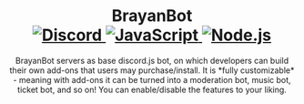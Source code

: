 <h1 align="center">
  BrayanBot
  <br>
  <a href="https://zorino.in/discord">
    <img border="0" alt="Discord" src="https://img.shields.io/badge/Discord-7289DA?style=for-the-badge&logo=discord&logoColor=white">
  </a>
  <a href="https://www.javascript.com/">
    <img border="0" alt="JavaScript" src="https://img.shields.io/badge/JavaScript-323330?style=for-the-badge&logo=javascript&logoColor=F7DF1E">
  </a>
  <a href="https://nodejs.org/">
    <img border="0" alt="Node.js" src="https://img.shields.io/badge/Node.js-339933?style=for-the-badge&logo=nodedotjs&logoColor=white">
  </a>
</h1>


<p align="center">
BrayanBot servers as base discord.js bot, on which developers can build their own add-ons that users may purchase/install. 
  It is *fully customizable* - meaning with add-ons it can be turned into a moderation bot, music bot, ticket bot, and so on! You can enable/disable the features to your liking. 
</p>
